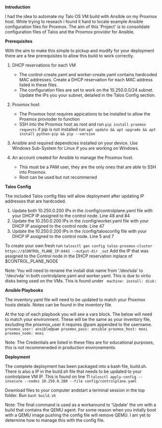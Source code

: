**Introduction**

I had the idea to automate my Talo OS VM build with Ansible on my Proxmox host. While trying to reseach i found it hard to locate example Ansible configuration files for Proxmox. The aim of this 'Project' is to consolidate configuration files of Talos and the Proxmox providor for Ansible.


**Prerequisites**

With the aim to make this simple to pickup and modify for your deployment there are a few prerequisites to allow this build to work correctly.

1. DHCP reservations for each VM
    - The control-create.yaml and worker-create.yaml contains hardcoded MAC addresses. Create a DHCP reservation for each MAC address listed in these files.
    - The configuration files are set to work on the 10.250.0.0/24 subnet. Update the IPs you your subnet, detailed in the Talos Config section.

2. Proxmox host
    - The Proxmox host requires appications to be installed to allow the Proxmox provioder to function
    - SSH into the Proxmox host as root and run `pip install proxmox requests`
    if pip is not installed run `apt update && apt upgrade && apt install python-pip && pip --version`

3. Ansible and required dependicies installed on your device. Use Windows Sub-System for Linux if you are working on Windows.

4. An account created for Ansible to manage the Proxmox host.
    - This must be a PAM user, they are the only ones that are able to SSH into Proxmox.
    - Root can be used but not recommened


**Talos Config**

The included Talos config files will allow deployment after updating IP addresses that are hardcoded.

1. Update both 10.250.0.200 IPs in the /config/controlplane.yaml file with your DHCP IP assigned to the control node.
Line 48 and 84
2. Update the 10.250.0.200 IPs in the /config/worker.yaml file with your DHCP IP assigned to the control node.
Line 47
3. Update the 10.250.0.200 IPs in the /config/talosconfig file with your DHCP IP assigned to the control node.
Line 5 and 7

To create your own fresh run `talosctl gen config talos-proxmox-cluster https://$CONTROL_PLANE_IP:6443 --output-dir _out`
Add the IP that was assigned to the Control node in the DHCP reservation inplace of $CONTROL_PLANE_NODE

Note: You will need to rename the install disk name from '/dev/sda' to '/dev/vda' in both controlplane.yaml and worker.yaml. This is due to virtio disks being used on the VMs.
This is found under
` machine:
    install:
        disk:`


**Ansible Playbooks**

The inventory.yaml file will need to be updated to match your Proxmox hosts details. Notes can be found in the inventory file.

At the top of each playbook you will see a vars block. The below will need to match your environment.
These will be the same as your inventory file, excluding the proxmox_user it requires @pam appended to the username.
`
    proxmox_user: ansible@pam
    proxmox_pass: ansible
    proxmox_host: moxi
    proxmox_node: moxi
`

Note: The Credentials are listed in these files are for educational purposes, this is not recommeneded in production environements.


**Deployment**

The complete deployment has been packaged into a bash file, build.sh.
There is also a IP in the build.sh file that needs to be updated to your controlplane VM IP. This is found on line 11
`talosctl apply-config --insecure --nodes 10.250.0.200 --file config/controlplane.yaml`

Download files to your computer andstart a terminal session in the top folder.
Run `bash build.sh`

Note: The final command is used as a workaround to 'Update' the vm with a build that contains the QEMU agent. For some reason when you initally boot with a QEMU image pushing the config file will remove QEMU. I am yet to determine how to manage this with the config file.